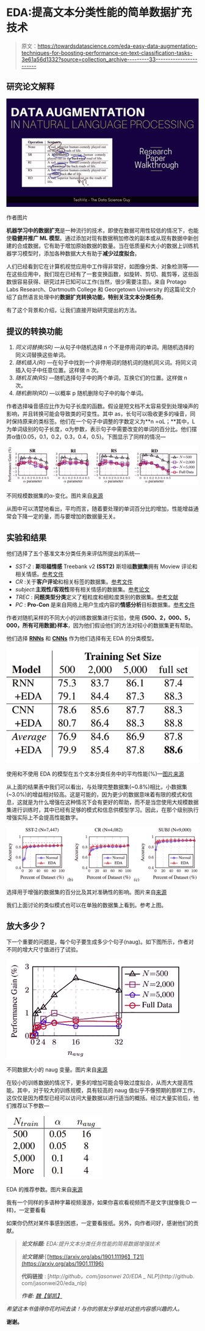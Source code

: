 # EDA:提高文本分类性能的简单数据扩充技术

> 原文：<https://towardsdatascience.com/eda-easy-data-augmentation-techniques-for-boosting-performance-on-text-classification-tasks-3e61a56d1332?source=collection_archive---------33----------------------->

## 研究论文解释

![](img/8a2595e6a61f14cc188c0d365f9f56d7.png)

作者图片

**机器学习中的数据扩充**是一种流行的技术，即使在数据可用性较低的情况下，也能使**稳健并推广 ML 模型**。通过添加对现有数据稍加修改的副本或从现有数据中新创建的合成数据，它有助于增加原始数据的数量。当在低质量和大小的数据上训练机器学习模型时，添加各种数据大大有助于**减少过度拟合**。

人们已经看到它在计算机视觉应用中工作得非常好，如图像分类、对象检测等——在这些应用中，我们现在已经有了一套变换函数，如旋转、剪切、裁剪等，这些函数很容易获得、研究过并已知可以工作(当然，很少需要注意)。来自 Protago Labs Research、Dartmouth College 和 Georgetown University 的这篇论文介绍了自然语言处理中的**数据扩充转换功能，特别关注文本分类任务**。

有了这个背景和介绍，让我们直接开始研究提出的方法。

## 提议的转换功能

1.  *同义词替换(SR)* —从句子中随机选择 n 个不是停用词的单词。用随机选择的同义词替换这些单词。
2.  *随机插入(RI)* —在句子中找到一个非停用词的随机词的随机同义词。将同义词插入句子中任意位置。这样做 n 次。
3.  *随机互换(RS)* —随机选择句子中的两个单词，互换它们的位置。这样做 n 次。
4.  *随机删除(RD)* —以概率 p 随机删除句子中的每个单词。

作者选择噪音感应比作为句子长度的函数。假设是短文档不太容易受到处理噪声的影响，并且转换可能会导致类的可变性。其中 as，长句可以吸收更多的噪音，同时保持原来的类标签。他们在一个句子中调整的字数定义为**n =αL；**其中，L 为单词级别的句子长度，α为参数，表示句子中需要改变的单词的百分比。他们摆弄α值{0.05，0.1，0.2，0.3，0.4，0.5}。下图显示了同样的情况—

![](img/cf913f2eb816b06e35b73207882000b5.png)

不同规模数据集的α-变化。图片来自[来源](https://arxiv.org/pdf/1901.11196.pdf)

从图中可以清楚地看出，平均而言，随着要处理的单词百分比的增加，性能增益通常会下降一定的量，而与要增加的数据量无关。

## 实验和结果

他们选择了五个基准文本分类任务来评估所提出的系统—

*   *SST-2* : **斯坦福情感** Treebank v2 **(SST2)** 斯坦福**数据集**拥有 Moview 评论和相关情感。[参考文件](https://www.kaggle.com/atulanandjha/stanford-sentiment-treebank-v2-sst2)
*   *CR* :关于**客户评论**和相关标签的数据集。[参考文件](https://dl.acm.org/doi/10.1145/1014052.1014073)
*   *subject*:**主观性/客观性**带有相关情感的数据集。[参考论文](https://dl.acm.org/doi/10.3115/1218955.1218990)
*   *TREC* : **问题类型分类**定义了粗粒度和细粒度类别的数据集。[参考文献](https://trec.nist.gov/data/qa.html)
*   *PC* : **Pro-Con** 是来自网络上用户生成内容的**情感分析**目标数据集。[参考文件](https://dl.acm.org/doi/10.5555/1599081.1599112)

作者对随机采样的不同大小的训练数据集进行实验，使用 **{500、2，000、5，000，所有可用数据}样本**，因为他们假设他们的方法对较小的数据集更有帮助。

他们选择 [**RNNs**](https://en.wikipedia.org/wiki/Recurrent_neural_network) 和 [**CNNs**](https://en.wikipedia.org/wiki/Convolutional_neural_network) 作为他们选择有无 EDA 的分类模型。

![](img/286fc0a5f634394e8136a45f691b09f1.png)

使用和不使用 EDA 的模型在五个文本分类任务中的平均性能(%)—[图片来源](https://arxiv.org/pdf/1901.11196.pdf)

从上面的结果表中我们可以看出，与处理完整数据集(~0.8%)相比，小数据集(~3.0%)的增益相对较高。这是可能的，因为更少的数据意味着有限的模式和信息，这就是为什么增强在这种情况下会有更好的帮助，而不是当您使用大规模数据集进行训练时，其中已经有足够的模式和信息供模型学习。因此，在那个级别执行增强实际上不会提高性能数字。

![](img/7d3254a7c81bc436bf74febe949563b1.png)

选择用于增强的数据集的百分比及其对准确性的影响。图片来自[来源](https://arxiv.org/pdf/1901.11196.pdf)

我们上面讨论的类似模式也可以在单独的数据集上看到。参考上图。

## 放大多少？

下一个重要的问题是，每个句子要生成多少个句子(naug)。如下图所示，作者对不同的增大尺寸值进行了试验。

![](img/2f9cce2fba258b8efb14b504ad8d304d.png)

不同数据大小的 naug 变量。图片来自[来源](https://arxiv.org/pdf/1901.11196.pdf)

在较小的训练数据的情况下，更多的增加可能会导致过度拟合，从而大大提高性能。其中，对于较大的训练规模，具有较高的 naug 值似乎不像预期的那样工作，这仅仅是因为模型已经可以访问大量数据以进行适当的概括。经过大量实验后，他们推荐以下参数—

![](img/b9c5d63a1912006f92d19def5905eb4d.png)

EDA 的推荐参数。图片来自[来源](https://arxiv.org/pdf/1901.11196.pdf)

我有一个同样的多语种字幕视频漫游，如果你喜欢看视频而不是文字(就像我:D 一样)，一定要看看

如果你仍然对某件事感到困惑，一定要看报纸。另外，向作者问好，感谢他们的贡献。

> ***论文标题:*** *EDA:提升文本分类任务性能的简易数据增强技术*
> 
> ***论文链接:***[【https://arxiv.org/abs/1901.11196】T21](https://arxiv.org/abs/1901.11196)
> 
> **代码链接** : [*http://github。com/jasonwei 20/EDA _ NLP*](http://github. com/jasonwei20/eda_nlp)
> 
> ***作者:*** [*魏*](https://arxiv.org/search/cs?searchtype=author&query=Wei%2C+J)*[*【邹凯】*](https://arxiv.org/search/cs?searchtype=author&query=Zou%2C+K)*

*希望这本书值得你花时间去读！与你的朋友分享给对这些内容感兴趣的人。*

**谢谢。**